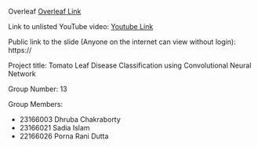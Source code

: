 Overleaf
[Overleaf Link](https://www.overleaf.com/read/nygcdjwgdzxs)

Link to unlisted YouTube video:
[Youtube Link](https://youtube.com/playlist?list=PLOWTtSwo7CtuSLJzycIvIOGw0uu3aAT5H)

Public link to the slide (Anyone on the internet can view without login):
https://

Project title:
Tomato Leaf Disease Classification using Convolutional Neural Network

Group Number:
13

Group Members:
* 23166003	Dhruba Chakraborty
* 23166021	Sadia Islam
* 22166026	Porna Rani Dutta
